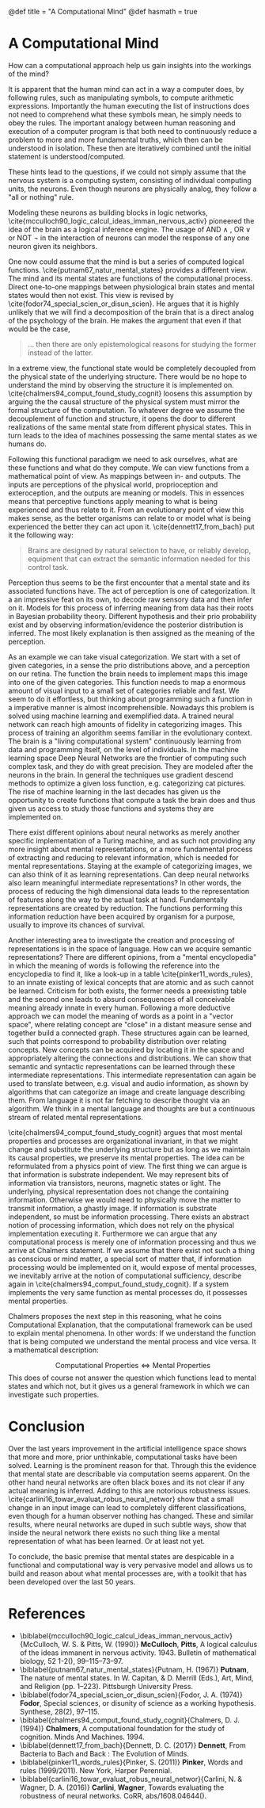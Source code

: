 @def title = "A Computational Mind"
@def hasmath = true

# A Computational Mind

How can a computational approach help us gain insights into the
workings of the mind?

It is apparent that the human mind can act in a way a computer does,
by following rules, such as manipulating symbols, to compute
arithmetic expressions. Importantly the human executing the list of
instructions does not need to comprehend what these symbols mean, he
simply needs to obey the rules. The important analogy between human
reasoning and execution of a computer program is that both need to
continuously reduce a problem to more and more fundamental truths,
which then can be understood in isolation.  These then are iteratively
combined until the initial statement is understood/computed.

These hints lead to the questions, if we could not simply assume that
the nervous system is a computing system, consisting of individual
computing units, the neurons.
Even though neurons are physically analog, they follow a "all or nothing" rule.

Modeling these neurons as building blocks in logic networks,
\cite{mcculloch90_logic_calcul_ideas_imman_nervous_activ} pioneered
the idea of the brain as a logical inference engine. The usage of AND
$\wedge$ , OR $\vee$ or NOT $\neg$ in the interaction of neurons can
model the response of any one neuron given its neighbors.

One now could assume that the mind is but a series of computed logical
functions. \cite{putnam67_natur_mental_states} provides a different
view. The mind and its mental states are functions of the
computational process. Direct one-to-one mappings between
physiological brain states and mental states would then not exist.
This view is revised by
\cite{fodor74_special_scien_or_disun_scien}. He argues that it is
highly unlikely that we will find a decomposition of the brain that is
a direct analog of the psychology of the brain. He makes the argument
that even if that would be the case, 

> ... then there are only epistemological reasons for studying the former
> instead of the latter.

In a extreme view, the functional state would be completely
decoupled from the physical state of the underlying structure. There
would be no hope to understand the mind by observing the structure it
is implemented on. \cite{chalmers94_comput_found_study_cognit} loosens
this assumption by arguing the the causal structure of the physical
system must mirror the formal structure of the computation.  To
whatever degree we assume the decouplement of function and structure,
it opens the door to different realizations of the same mental state
from different physical states. This in turn leads to the idea of
machines possessing the same mental states as we humans do.

Following this functional paradigm we need to ask ourselves, what are
these functions and what do they compute.  We can view functions from
a mathematical point of view. As mappings between in- and outputs.
The inputs are perceptions of the physical world, proprioception and
exteroception, and the outputs are meaning or models. This in essences
means that perceptive functions apply meaning to what is being
experienced and thus relate to it.  From an evolutionary point of view
this makes sense, as the better organisms can relate to or model what
is being experienced the better they can act upon
it. \cite{dennett17_from_bach} put it the following way: 

>Brains are designed by natural selection to have, or reliably
>develop, equipment that can extract the semantic information needed
>for this control task.

Perception thus seems to be the first encounter that a mental state
and its associated functions have. The act of perception is one of
categorization. It a an impressive feat on its own, to decode raw
sensory data and then infer on it.  Models for this process of
inferring meaning from data has their roots in Bayesian probability
theory. Different hypothesis and their prio probability exist and by
observing information/evidence the posterior distribution is
inferred. The most likely explanation is then assigned as the meaning
of the perception.  

As an example we can take visual categorization. We start with a set
of given categories, in a sense the prio distributions above, and a
perception on our retina. The function the brain needs to implement
maps this image into one of the given categories.  This function needs
to map a enormous amount of visual input to a small set of categories
reliable and fast. We seem to do it effortless, but thinking about
programming such a function in a imperative manner is almost
incomprehensible. Nowadays this problem is solved using machine
learning and exemplified data.  A trained neural network can reach
high amounts of fidelity in categorizing images.  This process of
training an algorithm seems familiar in the evolutionary context. The
brain is a "living computational system" continuously learning from
data and programming itself, on the level of individuals.  In the
machine learning space Deep Neural Networks are the frontier of
computing such complex task, and they do with great precision. They
are modeled after the neurons in the brain. In general the techniques
use gradient descend methods to optimize a given loss function,
e.g. categorizing cat pictures.  The rise of machine learning in the
last decades has given us the opportunity to create functions that
compute a task the brain does and thus given us access to study those
functions and systems they are implemented on.

There exist different opinions about neural networks as merely another
specific implementation of a Turing machine, and as such not providing
any more insight about mental representations, or a more fundamental
process of extracting and reducing to relevant information, which is
needed for mental representations. Staying at the example of
categorizing images, we can also think of it as learning
representations. Can deep neural networks also learn meaningful
intermediate representations? In other words, the process of reducing
the high dimensional data leads to the representation of features
along the way to the actual task at hand.  Fundamentally
representations are created by reduction. The functions performing
this information reduction have been acquired by organism for a
purpose, usually to improve its chances of survival.

Another interesting area to investigate the creation and processing of
representations is in the space of language.  How can we acquire
semantic representations?  There are different opinions, from a
"mental encyclopedia" in which the meaning of words is following the
reference into the encyclopedia to find it, like a look-up in a table
\cite{pinker11_words_rules}, to an innate existing of lexical concepts
that are atomic and as such cannot be learned.  Criticism for both
exists, the former needs a preexisting table and the second one leads
to absurd consequences of all conceivable meaning already innate in
every human.  Following a more deductive approach we can model the
meaning of words as a point in a "vector space", where relating
concept are "close" in a distant measure sense and together build a
connected graph.  These structures again can be learned, such that
points correspond to probability distribution over relating
concepts. New concepts can be acquired by locating it in the space and
appropriately altering the connections and distributions.  We can show
that semantic and syntactic representations can be learned through
these intermediate representations.  This intermediate representation
can again be used to translate between, e.g. visual and audio
information, as shown by algorithms that can categorize an image and
create language describing them.  From language it is not far fetching
to describe thought via an algorithm. We think in a mental language
and thoughts are but a continuous stream of related mental
representations.

\cite{chalmers94_comput_found_study_cognit} argues that most mental
properties and processes are organizational invariant, in that we
might change and substitute the underlying structure but as long as we
maintain its causal properties, we preserve its mental properties.
The idea can be reformulated from a physics point of view. The first
thing we can argue is that information is substrate independent. We
may represent bits of information via transistors, neurons, magnetic
states or light. The underlying, physical representation does not
change the containing information. Otherwise we would need to
physically move the matter to transmit information, a ghastly image.
If information is substrate independent, so must be information
processing. There exists an abstract notion of processing information,
which does not rely on the physical implementation executing
it. Furthermore we can argue that any computational process is merely
one of information processing and thus we arrive at Chalmers
statement.  If we assume that there exist not such a thing as
conscious or mind matter, a special sort of matter that, if
information processing would be implemented on it, would expose of
mental processes, we inevitably arrive at the notion of computational
sufficiency, describe again in
\cite{chalmers94_comput_found_study_cognit}.  If a system implements
the very same function as mental processes do, it possesses mental
properties.

Chalmers proposes the next step in this reasoning, what he coins
Computational Explanation, that the computational framework can be
used to explain mental phenomena.  In other words: If we understand
the function that is being computed we understand the mental process
and vice versa. It a mathematical description:

$$ \text{Computational Properties} \Longleftrightarrow \text{Mental
Properties} $$ This does of course not answer the question which
functions lead to mental states and which not, but it gives us a
general framework in which we can investigate such properties.

# Conclusion
Over the last years improvement in the artificial intelligence space
shows that more and more, prior unthinkable, computational tasks have
been solved. Learning is the prominent reason for that. Through this
the evidence that mental state are describable via computation seems
apparent. On the other hand neural networks are often black boxes and
its not clear if any actual meaning is inferred. Adding to this are
notorious robustness
issues. \cite{carlini16_towar_evaluat_robus_neural_networ} show that a
small change in an input image can lead to completely different
classifications, even though for a human observer nothing has
changed. These and similar results, where neural networks are duped in
such subtle ways, show that inside the neural network there exists no
such thing like a mental representation of what has been learned. Or
at least not yet.

To conclude, the basic premise that mental states are despicable in a
functional and computational way is very pervasive model and allows us
to build and reason about what mental processes are, with a toolkit
that has been developed over the last 50 years.

# References


* \biblabel{mcculloch90_logic_calcul_ideas_imman_nervous_activ}{McCulloch,
  W. S. & Pitts, W. (1990)} **McCulloch**, **Pitts**, A logical
  calculus of the ideas immanent in nervous activity. 1943. Bulletin
  of mathematical biology, 52 1-2(), 99–115–73–97.
* \biblabel{putnam67_natur_mental_states}{Putnam, H. (1967)}
  **Putnam**, The nature of mental states. In W. Capitan, & D. Merrill
  (Eds.), Art, Mind, and Religion (pp. 1–223). Pittsburgh University
  Press.
* \biblabel{fodor74_special_scien_or_disun_scien}{Fodor, J. A. (1974)}
  **Fodor**, Special sciences, or disunity of science as a working
  hypothesis. Synthese, 28(2), 97–115.
* \biblabel{chalmers94_comput_found_study_cognit}{Chalmers,
  D. J. (1994)} **Chalmers**, A computational foundation for the study
  of cognition. Minds And Machines. 1994.
* \biblabel{dennett17_from_bach}{Dennett, D. C. (2017)} **Dennett**,
  From Bacteria to Bach and Back : The Evolution of Minds.
* \biblabel{pinker11_words_rules}{Pinker, S. (2011)} **Pinker**, Words
  and rules (1999/2011). New York, Harper Perennial.
* \biblabel{carlini16_towar_evaluat_robus_neural_networ}{Carlini, N.
  & Wagner, D. A. (2016)} **Carlini**, **Wagner**, Towards evaluating
  the robustness of neural networks. CoRR, abs/1608.04644().






